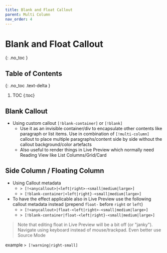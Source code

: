```yaml
---
title: Blank and Float Callout
parent: Multi Column
nav_order: 4
---
```


# Blank and Float Callout
{: .no_toc }

## Table of Contents
{: .no_toc .text-delta }

1. TOC
{:toc}

## Blank Callout
- Using custom callout `[!blank-container]` or `[!blank]`
    - Use it as an invisible container/div to encapsulate other contents like paragraph or list items. Use in combination of `[!multi-column]` callout to place multiple paragraphs/content side by side without the callout background/color artefacts
    - Also useful to render things in Live Preview which normally need Reading View like List Columns/Grid/Card

## Side Column / Floating Column
- Using Callout metadata
	- `> [!<anycallout>|<left|right>-<small|medium|large>]`
	- `> [!blank-container|<left|right}-<small|medium|large>]`
- To have the effect applicable also in Live Preview use the following callout metadata instead (prepend `float-` before `right` or `left`)
    - `> [!<anycallout>|float-<left|right>-<small|medium|large>]`
    - `> [!blank-container|float-<left|right}-<small|medium|large>]`
> Note that editing float in Live Preview will be a bit off (or "janky"). Navigate using keyboard instead of mouse/trackpad. Even better use Source Mode

example
`> [!warning|right-small]`
